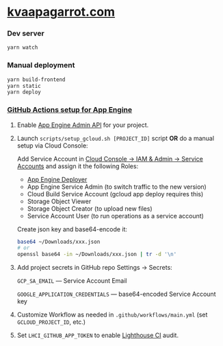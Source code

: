 # [kvaapagarrot.com](https://kvaapagarrot.com)

### Dev server

```bash
yarn watch
```

### Manual deployment

```bash
yarn build-frontend
yarn static
yarn deploy
```

### [GitHub Actions setup for App Engine](https://github.com/GoogleCloudPlatform/github-actions/tree/master/setup-gcloud)

1. Enable [App Engine Admin API](https://console.developers.google.com/apis/api/appengine.googleapis.com/overview) for your project.

2. Launch `scripts/setup_gcloud.sh [PROJECT_ID]` script **OR** do a manual setup via Cloud Console:

    Add Service Account in [Cloud Console → IAM & Admin → Service Accounts](https://console.cloud.google.com/iam-admin/serviceaccounts) and assign it the following Roles:

    - [App Engine Deployer](https://cloud.google.com/appengine/docs/standard/python/roles#separation_of_deployment_and_traffic_routing_duties)
    - App Engine Service Admin (to switch traffic to the new version)
    - Cloud Build Service Account (gcloud app deploy requires this)
    - Storage Object Viewer
    - Storage Object Creator (to upload new files)
    - Service Account User (to run operations as a service account)

    Create json key and base64-encode it:

    ```bash
    base64 ~/Downloads/xxx.json
    # or
    openssl base64 -in ~/Downloads/xxx.json | tr -d '\n'
    ```

3. Add project secrets in GitHub repo Settings → Secrets:

    `GCP_SA_EMAIL` — Service Account Email

    `GOOGLE_APPLICATION_CREDENTIALS` — base64-encoded Service Account key

4. Customize Workflow as needed in `.github/workflows/main.yml` (set `GCLOUD_PROJECT_ID`, etc.)

5. Set `LHCI_GITHUB_APP_TOKEN` to enable [Lighthouse CI](https://github.com/apps/lighthouse-ci) audit.
